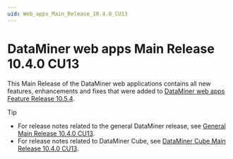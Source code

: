 ```yaml
---
uid: Web_apps_Main_Release_10.4.0_CU13
---
```


# DataMiner web apps Main Release 10.4.0 CU13

This Main Release of the DataMiner web applications contains all new features, enhancements and fixes that were added to [DataMiner web apps Feature Release 10.5.4](xref:Web_apps_Feature_Release_10.5.4).

> [!TIP]
>
> - For release notes related to the general DataMiner release, see [General Main Release 10.4.0 CU13](xref:General_Main_Release_10.4.0_CU13).
> - For release notes related to DataMiner Cube, see [DataMiner Cube Main Release 10.4.0 CU13](xref:Cube_Main_Release_10.4.0_CU13).
